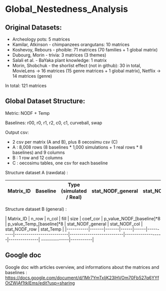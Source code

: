 # Global_Nestedness_Analysis

## Original Datasets:

- Archeology pots: 5 matrices
- Kamilar, Atkinson - chimpanzees orangutans: 10 matrices
- Koshevoy, Rebours - phoible: 71 matrices (70 families + 1 global matrix)
- Dubourg, Morin - trivia: 3 matrices (3 themes)
- Salali et al. - BaYaka plant knowledge: 1 matrix
- Morin, Shobchuk - the shorlist effect (not in github): 30 in total, MovieLens -> 16 matrices (15 genre matrices + 1 global matrix), Netflix -> 14 matrices (genre)

In total: 121 matrices

## Global Dataset Structure:

Metric: NODF + Temp

Baselines: r00, r0, r1, r2, c0, c1, curveball, swap

Output csv: 
- 2 csv per matrix (A and B), plus 8 oecosimu csv (C)
- A : 8,008 rows (8 baselines * 1,000 simulations + 1 real rows * 8 baselines) and 9 columns
- B : 1 row and 12 columns
- C : oecosimu tables, one csv for each baseline

Structure dataset A (rawdata) :

| Matrix_ID | Baseline | Type (simulated / Real) | stat_NODF_general | stat_NODF_col | stat_NODF_row | stat_Temp |
|-----------|----------|-------------------------|-------------------|---------------|---------------|-----------|

Structure dataset B (general) :

| Matrix_ID | n_row | n_col | fill | size | coef_cor | p_value_NODF_[baseline]*8 | p_value_Temp_[baseline]*8 | stat_NODF_general | stat_NODF_col | stat_NODF_row | stat_Temp |
|-----------|-------|-------|------|------|----------|---------------------------|---------------------------|-------------------|---------------|
--------------|-----------|


## Google doc 

Google doc with articles overview, and informations about the matrices and baselines : https://docs.google.com/document/d/1Mr7YmTxljK23lHVOm70Fb527q6YYfOtZWjAf1tklEms/edit?usp=sharing
